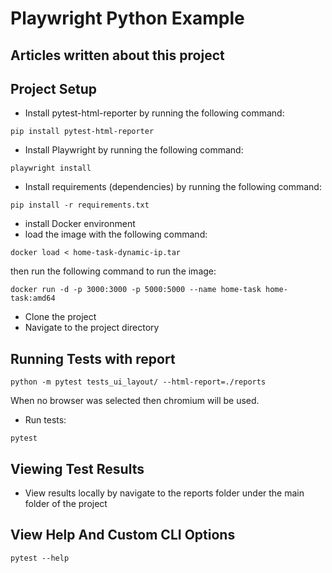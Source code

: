 # Playwright Python Example

## Articles written about this project

## Project Setup

* Install pytest-html-reporter by running the following command:

```
pip install pytest-html-reporter
```

* Install Playwright by running the following command:

```
playwright install
```

* Install requirements (dependencies) by running the following command:

```
pip install -r requirements.txt 
```

* install Docker environment
* load the image with the following command:

```
docker load < home-task-dynamic-ip.tar
```

then run the following command to run the image:

```
docker run -d -p 3000:3000 -p 5000:5000 --name home-task home-task:amd64
```

* Clone the project
* Navigate to the project directory

## Running Tests with report

```
python -m pytest tests_ui_layout/ --html-report=./reports
```

When no browser was selected then chromium will be used.

* Run tests:

```
pytest
```

## Viewing Test Results

* View results locally by navigate to the reports folder under the main folder of the project

## View Help And Custom CLI Options

```
pytest --help
```